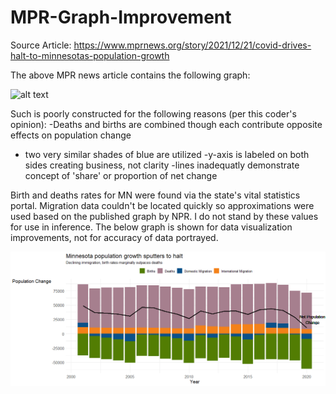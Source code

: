 # MPR-Graph-Improvement

Source Article: https://www.mprnews.org/story/2021/12/21/covid-drives-halt-to-minnesotas-population-growth

The above MPR news article contains the following graph:

![alt text](https://img.apmcdn.org/5f249a735c881b43b7b0f18648c764b85a299e83/uncropped/04d920-20211221-population-growth-02-2000.png)

Such is poorly constructed for the following reasons (per this coder's opinion):
-Deaths and births are combined though each contribute opposite effects on population change
- two very similar shades of blue are utilized
-y-axis is labeled on both sides creating business, not clarity
-lines inadequatly demonstrate concept of 'share' or proportion of net change

Birth and deaths rates for MN were found via the state's vital statistics portal. Migration data couldn't be located quickly so approximations were used based on the published graph by NPR. I do not stand by these values for use in inference. The below graph is shown for data visualization improvements, not for accuracy of data portrayed.

![alt text](https://github.com/weberrc/MPR-Graph-Improvement/blob/main/improved_graph.png?raw=true)
